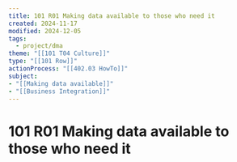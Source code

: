 ```yaml
---
title: 101 R01 Making data available to those who need it
created: 2024-11-17
modified: 2024-12-05
tags:
  - project/dma
theme: "[[101 T04 Culture]]"
type: "[[101 Row]]"
actionProcess: "[[402.03 HowTo]]"
subject: 
- "[[Making data available]]"
- "[[Business Integration]]"
---
```

# 101 R01 Making data available to those who need it
